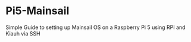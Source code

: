 # Pi5-Mainsail
Simple Guide to setting up Mainsail OS on a Raspberry Pi 5 using RPI and Kiauh via SSH
